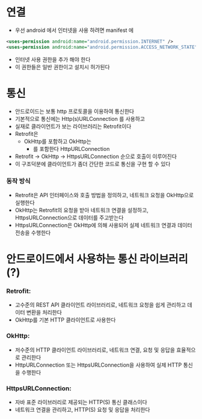 # 연결

- 우선 android 에서 인터넷을 사용 하려면 manifest 에

```xml
<uses-permission android:name="android.permission.INTERNET" />
<uses-permission android:name="android.permission.ACCESS_NETWORK_STATE" />
```

- 인터넷 사용 권한을 추가 해야 한다
- 이 권한들은 일반 권한이고 설치시 허가된다

# 통신

- 안드로이드는 보통 http 프로토콜을 이용하여 통신한다
- 기본적으로 통신에는 Http(s)URLConnection 를 사용하고
- 실재로 클라이언트가 보는 라이브러리는 Retrofit이다
- Retrofit은
    - OkHttp를 포함하고 OkHttp는
        - 를 포함한다 HttpURLConnection
- Retrofit -> OkHttp -> HttpsURLConnection 순으로 호출이 이루어진다
- 이 구조덕분에 클라이언트가 좀더 간단한 코드로 통신을 구현 할 수 있다

### 동작 방식

- Retrofit은 API 인터페이스와 호출 방법을 정의하고, 네트워크 요청을 OkHttp으로 실행한다
- OkHttp는 Retrofit의 요청을 받아 네트워크 연결을 설정하고, HttpsURLConnection으로 데이터를 주고받는다
- HttpsURLConnection은 OkHttp에 의해 사용되어 실제 네트워크 연결과 데이터 전송을 수행한다

# 안드로이드에서 사용하는 통신 라이브러리(?)

### Retrofit:

- 고수준의 REST API 클라이언트 라이브러리로, 네트워크 요청을 쉽게 관리하고 데이터 변환을 처리한다
- OkHttp를 기본 HTTP 클라이언트로 사용한다

### OkHttp:

- 저수준의 HTTP 클라이언트 라이브러리로, 네트워크 연결, 요청 및 응답을 효율적으로 관리한다
- HttpURLConnection 또는 HttpsURLConnection을 사용하여 실제 HTTP 통신을 수행한다

### HttpsURLConnection:

- 자바 표준 라이브러리로 제공되는 HTTP(S) 통신 클래스이다
- 네트워크 연결을 관리하고, HTTP(S) 요청 및 응답을 처리한다

